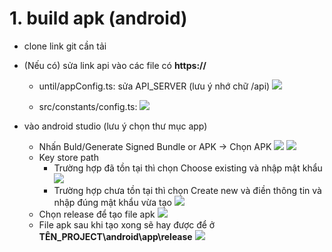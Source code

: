 # 1. build apk (android)
- clone link git cần tải
- (Nếu có) sửa link api vào các file có **https://**
  - until/appConfig.ts: sửa API_SERVER (lưu ý nhớ chữ /api)
   ![](https://res.cloudinary.com/dark-faith/image/upload/v1694143042/veho%20tutorial/build_change_api_server_1_x6z65h.png)

  - src/constants/config.ts:
  ![](https://res.cloudinary.com/dark-faith/image/upload/v1694143411/veho%20tutorial/build_change_api_server_2_rdvp5p.png)

- vào android studio (lưu ý chọn thư mục app)
  - Nhấn Buld/Generate Signed Bundle or APK -> Chọn APK 
  ![](https://res.cloudinary.com/dark-faith/image/upload/v1694400210/veho%20tutorial/build_change_api_server_4_d3ojjc.png)
  ![](https://res.cloudinary.com/dark-faith/image/upload/v1694400437/veho%20tutorial/build_change_api_server_APK_vwyv9k.png)
  - Key store path
    - Trường hợp đã tồn tại thì chọn Choose existing và nhập mật khẩu
    ![](https://res.cloudinary.com/dark-faith/image/upload/v1694400612/veho%20tutorial/build_change_api_server_5_qvmrbk.png)
    - Trường hợp chưa tồn tại thì chọn Create new và điền thông tin và nhập đúng mật khẩu vừa tạo
    ![](https://res.cloudinary.com/dark-faith/image/upload/v1694400002/veho%20tutorial/build_change_api_server_3_qgokqi.png)
  - Chọn release để tạo file apk
    ![](https://res.cloudinary.com/dark-faith/image/upload/v1694400877/veho%20tutorial/build_change_api_server_6_yeeisg.png)
  - File apk sau khi tạo xong sẽ hay được để ở **TÊN_PROJECT\android\app\release**
  ![](https://res.cloudinary.com/dark-faith/image/upload/v1694401109/veho%20tutorial/build_change_api_server_7_vlkwhl.png)
  
